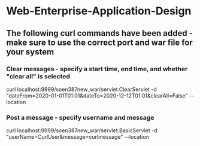 # Web-Enterprise-Application-Design

## The following curl commands have been added - make sure to use the correct port and war file for your system

### Clear messages - specify a start time, end time, and whether "clear all" is selected
curl localhost:9999/soen387new_war/servlet.ClearServlet -d "dateFrom=2020-01-01T01:01&dateTo=2020-12-12T01:01&clearAll=False" --location

### Post a message - specify username and message
curl localhost:9999/soen387new_war/servlet.BasicServlet -d "userName=CurlUser&message=curlmessage" --location

